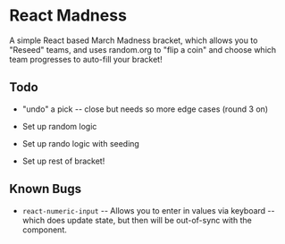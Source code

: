# React Madness

A simple React based March Madness bracket, which allows you to "Reseed" teams, and uses random.org to "flip a coin" and choose which team progresses to auto-fill your bracket!

## Todo

- "undo" a pick -- close but needs so more edge cases (round 3 on)

- Set up random logic
- Set up rando logic with seeding
- Set up rest of bracket!

## Known Bugs

- `react-numeric-input` -- Allows you to enter in values via keyboard -- which does update state, but then will be out-of-sync with the component.
